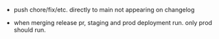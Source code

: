 - push chore/fix/etc. directly to main not appearing on changelog

- when merging release pr, staging and prod deployment run. only prod should run.


